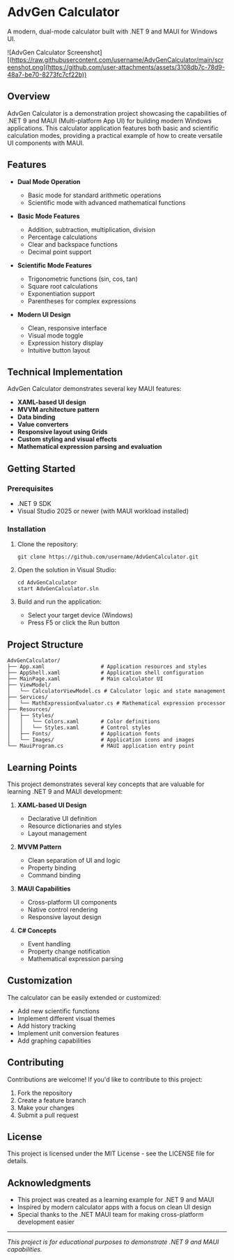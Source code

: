 # AdvGen Calculator

A modern, dual-mode calculator built with .NET 9 and MAUI for Windows UI.

![AdvGen Calculator Screenshot][(https://raw.githubusercontent.com/username/AdvGenCalculator/main/screenshot.png](https://github.com/user-attachments/assets/3108db7c-78d9-48a7-be70-8273fc7cf22b))


## Overview

AdvGen Calculator is a demonstration project showcasing the capabilities of .NET 9 and MAUI (Multi-platform App UI) for building modern Windows applications. This calculator application features both basic and scientific calculation modes, providing a practical example of how to create versatile UI components with MAUI.

## Features

- **Dual Mode Operation**
  - Basic mode for standard arithmetic operations
  - Scientific mode with advanced mathematical functions

- **Basic Mode Features**
  - Addition, subtraction, multiplication, division
  - Percentage calculations
  - Clear and backspace functions
  - Decimal point support

- **Scientific Mode Features**
  - Trigonometric functions (sin, cos, tan)
  - Square root calculations
  - Exponentiation support
  - Parentheses for complex expressions

- **Modern UI Design**
  - Clean, responsive interface
  - Visual mode toggle
  - Expression history display
  - Intuitive button layout

## Technical Implementation

AdvGen Calculator demonstrates several key MAUI features:

- **XAML-based UI design**
- **MVVM architecture pattern**
- **Data binding**
- **Value converters**
- **Responsive layout using Grids**
- **Custom styling and visual effects**
- **Mathematical expression parsing and evaluation**

## Getting Started

### Prerequisites

- .NET 9 SDK
- Visual Studio 2025 or newer (with MAUI workload installed)

### Installation

1. Clone the repository:
   ```
   git clone https://github.com/username/AdvGenCalculator.git
   ```

2. Open the solution in Visual Studio:
   ```
   cd AdvGenCalculator
   start AdvGenCalculator.sln
   ```

3. Build and run the application:
   - Select your target device (Windows)
   - Press F5 or click the Run button

## Project Structure

```
AdvGenCalculator/
├── App.xaml                  # Application resources and styles
├── AppShell.xaml             # Application shell configuration
├── MainPage.xaml             # Main calculator UI
├── ViewModel/
│   └── CalculatorViewModel.cs # Calculator logic and state management
├── Services/
│   └── MathExpressionEvaluator.cs # Mathematical expression processor
├── Resources/
│   ├── Styles/
│   │   └── Colors.xaml       # Color definitions
│   │   └── Styles.xaml       # Control styles
│   ├── Fonts/                # Application fonts
│   └── Images/               # Application icons and images
└── MauiProgram.cs            # MAUI application entry point
```

## Learning Points

This project demonstrates several key concepts that are valuable for learning .NET 9 and MAUI development:

1. **XAML-based UI Design**
   - Declarative UI definition
   - Resource dictionaries and styles
   - Layout management

2. **MVVM Pattern**
   - Clean separation of UI and logic
   - Property binding
   - Command binding

3. **MAUI Capabilities**
   - Cross-platform UI components
   - Native control rendering
   - Responsive layout design

4. **C# Concepts**
   - Event handling
   - Property change notification
   - Mathematical expression parsing

## Customization

The calculator can be easily extended or customized:

- Add new scientific functions
- Implement different visual themes
- Add history tracking
- Implement unit conversion features
- Add graphing capabilities

## Contributing

Contributions are welcome! If you'd like to contribute to this project:

1. Fork the repository
2. Create a feature branch
3. Make your changes
4. Submit a pull request

## License

This project is licensed under the MIT License - see the LICENSE file for details.

## Acknowledgments

- This project was created as a learning example for .NET 9 and MAUI
- Inspired by modern calculator apps with a focus on clean UI design
- Special thanks to the .NET MAUI team for making cross-platform development easier

---

*This project is for educational purposes to demonstrate .NET 9 and MAUI capabilities.*
